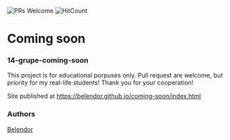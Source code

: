 ![PRs Welcome](https://img.shields.io/badge/PRs-welcome-brightgreen.svg)
![HitCount](http://hits.dwyl.io/Belendor/Coming-soon.svg)

# Coming soon
### 14-grupe-coming-soon

This project is for educational porpuses only. Pull request are welcome, but priority for my real-life students! Thank you for your cooperation!

Site published at https://belendor.github.io/coming-soon/index.html

### Authors
[Belendor](https://github.com/Belendor)
